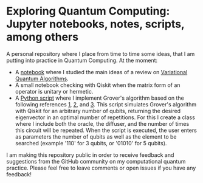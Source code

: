 # Exploring Quantum Computing: Jupyter notebooks, notes, scripts, among others

A personal repository where I place from time to time some ideas, that I am putting into practice in Quantum Computing. At the moment:

- A [notebook](VQA_StudyNotebook.ipynb) where I studied the main ideas of a review on [Variational Quantum Algorithms](https://arxiv.org/abs/2012.09265).
- A small notebook checking with Qiskit when the matrix form of an operator is unitary or hermetic.
- A [Python script](groversAlgorithm.py) where I implement Grover's algorithm based on the following references [1](https://arxiv.org/abs/quant-ph/9605043), [2](https://learn.qiskit.org/course/ch-algorithms/grovers-algorithm), and [3](https://samuraigab.medium.com/onde-está-o-wally-algoritmo-quântico-de-busca-grover-71fc82a41baf). This script simulates Grover's algorithm with Qiskit for an arbitrary number of qubits, returning the desired eigenvector in an optimal number of repetitions. For this I create a class where I include both the oracle, the diffuser, and the number of times this circuit will be repeated. When the script is executed, the user enters as parameters the number of qubits as well as the element to be searched (example '110' for 3 qubits, or '01010' for 5 qubits).

I am making this repository public in order to receive feedback and suggestions from the GitHub community on my computational quantum practice. Please feel free to leave comments or open issues if you have any feedback!
